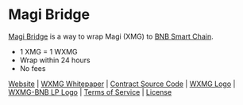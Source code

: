# Magi Bridge
[Magi Bridge](https://wrap.magibridge.com) is a way to wrap Magi (XMG) to [BNB Smart Chain](https://bscscan.com).

- 1 XMG = 1 WXMG
- Wrap within 24 hours
- No fees

[Website](https://wrap.magibridge.com) | [WXMG Whitepaper](https://drive.google.com/file/d/1h6PA6F6is8jV4MA8FtnBlHEyogyKGQTm/view?usp=sharing) | [Contract Source Code](https://github.com/MagiBridge/MagiBridge/blob/main/WXMG.sol) | [WXMG Logo](https://github.com/MagiBridge/MagiBridge/blob/main/WXMG%20Logo.png) | [WXMG-BNB LP Logo](https://github.com/MagiBridge/MagiBridge/blob/main/WXMG-BNB%20LP%20Logo.png) | [Terms of Service](https://github.com/MagiBridge/MagiBridge/blob/main/ToS.md) | [License](https://github.com/MagiBridge/MagiBridge/blob/main/LICENSE)
